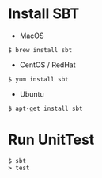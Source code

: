Install SBT
===========
* MacOS  

```
$ brew install sbt
```

* CentOS / RedHat  
 
```
$ yum install sbt
```

* Ubuntu

```
$ apt-get install sbt
```

Run UnitTest
============
```
$ sbt
> test
```